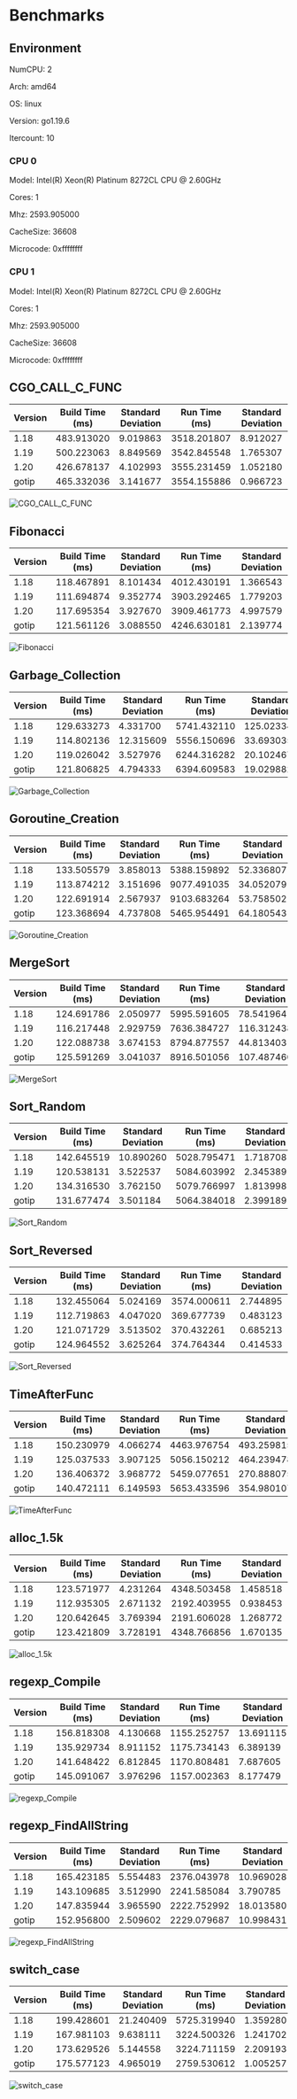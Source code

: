 # Benchmarks

## Environment

NumCPU: 2

Arch: amd64

OS: linux

Version: go1.19.6

Itercount: 10

### CPU 0

Model: Intel(R) Xeon(R) Platinum 8272CL CPU @ 2.60GHz

Cores: 1

Mhz: 2593.905000

CacheSize: 36608

Microcode: 0xffffffff

### CPU 1

Model: Intel(R) Xeon(R) Platinum 8272CL CPU @ 2.60GHz

Cores: 1

Mhz: 2593.905000

CacheSize: 36608

Microcode: 0xffffffff

## CGO_CALL_C_FUNC

| Version | Build Time (ms) | Standard Deviation | Run Time (ms) | Standard Deviation |
| ------ | ------ | ------ | ------ | ------ |
| 1.18 | 483.913020 | 9.019863 | 3518.201807 | 8.912027 |
| 1.19 | 500.223063 | 8.849569 | 3542.845548 | 1.765307 |
| 1.20 | 426.678137 | 4.102993 | 3555.231459 | 1.052180 |
| gotip | 465.332036 | 3.141677 | 3554.155886 | 0.966723 |

![CGO_CALL_C_FUNC](./CGO_CALL_C_FUNC__1eb049ef6b.png)

## Fibonacci

| Version | Build Time (ms) | Standard Deviation | Run Time (ms) | Standard Deviation |
| ------ | ------ | ------ | ------ | ------ |
| 1.18 | 118.467891 | 8.101434 | 4012.430191 | 1.366543 |
| 1.19 | 111.694874 | 9.352774 | 3903.292465 | 1.779203 |
| 1.20 | 117.695354 | 3.927670 | 3909.461773 | 4.997579 |
| gotip | 121.561126 | 3.088550 | 4246.630181 | 2.139774 |

![Fibonacci](./Fibonacci__016be0f0bc.png)

## Garbage_Collection

| Version | Build Time (ms) | Standard Deviation | Run Time (ms) | Standard Deviation |
| ------ | ------ | ------ | ------ | ------ |
| 1.18 | 129.633273 | 4.331700 | 5741.432110 | 125.023347 |
| 1.19 | 114.802136 | 12.315609 | 5556.150696 | 33.693035 |
| 1.20 | 119.026042 | 3.527976 | 6244.316282 | 20.102467 |
| gotip | 121.806825 | 4.794333 | 6394.609583 | 19.029882 |

![Garbage_Collection](./Garbage_Collection__f27466590e.png)

## Goroutine_Creation

| Version | Build Time (ms) | Standard Deviation | Run Time (ms) | Standard Deviation |
| ------ | ------ | ------ | ------ | ------ |
| 1.18 | 133.505579 | 3.858013 | 5388.159892 | 52.336807 |
| 1.19 | 113.874212 | 3.151696 | 9077.491035 | 34.052079 |
| 1.20 | 122.691914 | 2.567937 | 9103.683264 | 53.758502 |
| gotip | 123.368694 | 4.737808 | 5465.954491 | 64.180543 |

![Goroutine_Creation](./Goroutine_Creation__c0773f341a.png)

## MergeSort

| Version | Build Time (ms) | Standard Deviation | Run Time (ms) | Standard Deviation |
| ------ | ------ | ------ | ------ | ------ |
| 1.18 | 124.691786 | 2.050977 | 5995.591605 | 78.541964 |
| 1.19 | 116.217448 | 2.929759 | 7636.384727 | 116.312438 |
| 1.20 | 122.088738 | 3.674153 | 8794.877557 | 44.813403 |
| gotip | 125.591269 | 3.041037 | 8916.501056 | 107.487460 |

![MergeSort](./MergeSort__619024e898.png)

## Sort_Random

| Version | Build Time (ms) | Standard Deviation | Run Time (ms) | Standard Deviation |
| ------ | ------ | ------ | ------ | ------ |
| 1.18 | 142.645519 | 10.890260 | 5028.795471 | 1.718708 |
| 1.19 | 120.538131 | 3.522537 | 5084.603992 | 2.345389 |
| 1.20 | 134.316530 | 3.762150 | 5079.766997 | 1.813998 |
| gotip | 131.677474 | 3.501184 | 5064.384018 | 2.399189 |

![Sort_Random](./Sort_Random__7a0a58c9e3.png)

## Sort_Reversed

| Version | Build Time (ms) | Standard Deviation | Run Time (ms) | Standard Deviation |
| ------ | ------ | ------ | ------ | ------ |
| 1.18 | 132.455064 | 5.024169 | 3574.000611 | 2.744895 |
| 1.19 | 112.719863 | 4.047020 | 369.677739 | 0.483123 |
| 1.20 | 121.071729 | 3.513502 | 370.432261 | 0.685213 |
| gotip | 124.964552 | 3.625264 | 374.764344 | 0.414533 |

![Sort_Reversed](./Sort_Reversed__4f239a2e28.png)

## TimeAfterFunc

| Version | Build Time (ms) | Standard Deviation | Run Time (ms) | Standard Deviation |
| ------ | ------ | ------ | ------ | ------ |
| 1.18 | 150.230979 | 4.066274 | 4463.976754 | 493.259815 |
| 1.19 | 125.037533 | 3.907125 | 5056.150212 | 464.239478 |
| 1.20 | 136.406372 | 3.968772 | 5459.077651 | 270.888075 |
| gotip | 140.472111 | 6.149593 | 5653.433596 | 354.980107 |

![TimeAfterFunc](./TimeAfterFunc__b4a2fe2bf5.png)

## alloc_1.5k

| Version | Build Time (ms) | Standard Deviation | Run Time (ms) | Standard Deviation |
| ------ | ------ | ------ | ------ | ------ |
| 1.18 | 123.571977 | 4.231264 | 4348.503458 | 1.458518 |
| 1.19 | 112.935305 | 2.671132 | 2192.403955 | 0.938453 |
| 1.20 | 120.642645 | 3.769394 | 2191.606028 | 1.268772 |
| gotip | 123.421809 | 3.728191 | 4348.766856 | 1.670135 |

![alloc_1.5k](./alloc_1.5k__78691b2f49.png)

## regexp_Compile

| Version | Build Time (ms) | Standard Deviation | Run Time (ms) | Standard Deviation |
| ------ | ------ | ------ | ------ | ------ |
| 1.18 | 156.818308 | 4.130668 | 1155.252757 | 13.691115 |
| 1.19 | 135.929734 | 8.911152 | 1175.734143 | 6.389139 |
| 1.20 | 141.648422 | 6.812845 | 1170.808481 | 7.687605 |
| gotip | 145.091067 | 3.976296 | 1157.002363 | 8.177479 |

![regexp_Compile](./regexp_Compile__b52c0e0ed5.png)

## regexp_FindAllString

| Version | Build Time (ms) | Standard Deviation | Run Time (ms) | Standard Deviation |
| ------ | ------ | ------ | ------ | ------ |
| 1.18 | 165.423185 | 5.554483 | 2376.043978 | 10.969028 |
| 1.19 | 143.109685 | 3.512990 | 2241.585084 | 3.790785 |
| 1.20 | 147.835944 | 3.965590 | 2222.752992 | 18.013580 |
| gotip | 152.956800 | 2.509602 | 2229.079687 | 10.998431 |

![regexp_FindAllString](./regexp_FindAllString__efbe67306d.png)

## switch_case

| Version | Build Time (ms) | Standard Deviation | Run Time (ms) | Standard Deviation |
| ------ | ------ | ------ | ------ | ------ |
| 1.18 | 199.428601 | 21.240409 | 5725.319940 | 1.359280 |
| 1.19 | 167.981103 | 9.638111 | 3224.500326 | 1.241702 |
| 1.20 | 173.629526 | 5.144558 | 3224.711159 | 2.209193 |
| gotip | 175.577123 | 4.965019 | 2759.530612 | 1.005257 |

![switch_case](./switch_case__725e73000e.png)


